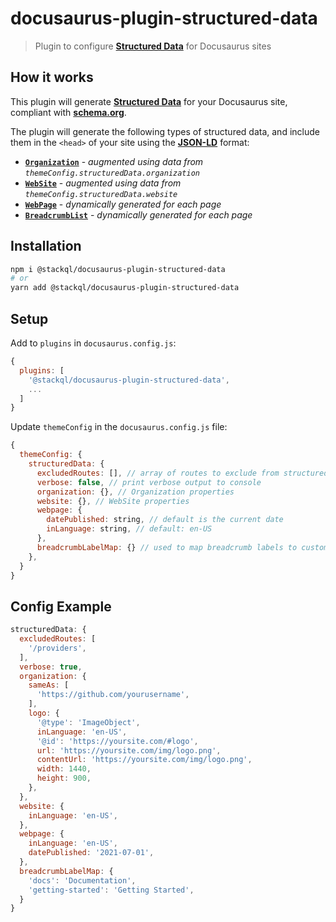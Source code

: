 # docusaurus-plugin-structured-data
> Plugin to configure [__Structured Data__](https://developers.google.com/search/docs/appearance/structured-data/intro-structured-data) for Docusaurus sites

## How it works

This plugin will generate [__Structured Data__](https://developers.google.com/search/docs/appearance/structured-data/intro-structured-data) for your Docusaurus site, compliant with [__schema.org__](https://schema.org/).  

The plugin will generate the following types of structured data, and include them in the `<head>` of your site using the [__JSON-LD__](https://developers.google.com/search/docs/guides/intro-structured-data) format:  

- [__`Organization`__](https://schema.org/Organization) - *augmented using data from `themeConfig.structuredData.organization`*
- [__`WebSite`__](https://schema.org/WebSite) - *augmented using data from `themeConfig.structuredData.website`*
- [__`WebPage`__](https://schema.org/WebPage) - *dynamically generated for each page*
- [__`BreadcrumbList`__](https://schema.org/BreadcrumbList) - *dynamically generated for each page*

## Installation

```bash
npm i @stackql/docusaurus-plugin-structured-data
# or
yarn add @stackql/docusaurus-plugin-structured-data
```

## Setup

Add to `plugins` in `docusaurus.config.js`:

```js
{
  plugins: [
    '@stackql/docusaurus-plugin-structured-data',
    ...
  ]
}
```

Update `themeConfig` in the `docusaurus.config.js` file:

```js
{
  themeConfig: {
    structuredData: {
      excludedRoutes: [], // array of routes to exclude from structured data generation
      verbose: false, // print verbose output to console
      organization: {}, // Organization properties
      website: {}, // WebSite properties
      webpage: {
        datePublished: string, // default is the current date
        inLanguage: string, // default: en-US
      },
      breadcrumbLabelMap: {} // used to map breadcrumb labels to custom values
    },
  }
}
```

## Config Example

```js
structuredData: {
  excludedRoutes: [
    '/providers',
  ],  
  verbose: true,
  organization: {
    sameAs: [
      'https://github.com/yourusername',
    ],
    logo: {
      '@type': 'ImageObject',
      inLanguage: 'en-US',
      '@id': 'https://yoursite.com/#logo',
      url: 'https://yoursite.com/img/logo.png',
      contentUrl: 'https://yoursite.com/img/logo.png',
      width: 1440,
      height: 900,
    },
  },
  website: {
    inLanguage: 'en-US',
  },
  webpage: {
    inLanguage: 'en-US',
    datePublished: '2021-07-01',
  },
  breadcrumbLabelMap: {
    'docs': 'Documentation',
    'getting-started': 'Getting Started',
  }
}
```